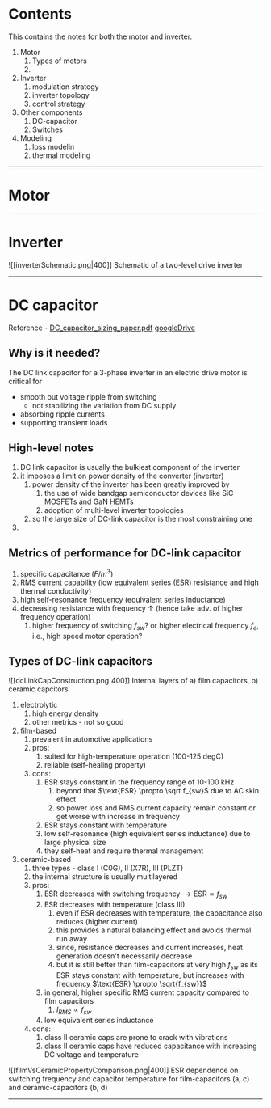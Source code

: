 # Contents
This contains the notes for both the motor and inverter.
1. Motor
	1. Types of motors
	2. 
2. Inverter
	1. modulation strategy
	2. inverter topology
	3. control strategy
3. Other components
	1. DC-capacitor
	2. Switches
4. Modeling
	1. loss modelin
	2. thermal modeling
****
# Motor



****
# Inverter
![[inverterSchematic.png|400]]
Schematic of a two-level drive inverter
****

# DC capacitor
Reference - [DC_capacitor_sizing_paper.pdf](https://ieeexplore.ieee.org/stamp/stamp.jsp?tp=&arnumber=9807220)
[googleDrive](https://drive.google.com/file/d/1MW1S8p4kbWLll2d0LCQThpAXMReQ3lCD/view?usp=drive_link)

## Why is it needed?
The DC link capacitor for a 3-phase inverter in an electric drive motor is critical for 
- smooth out voltage ripple from switching 
	- not stabilizing the variation from DC supply
- absorbing ripple currents
- supporting transient loads
## High-level notes
1. DC link capacitor is usually the bulkiest component of the inverter
2. it imposes a limit on power density of the converter (inverter)
	1. power density of the inverter has been greatly improved by
		1. the use of wide bandgap semiconductor devices like SiC MOSFETs and GaN HEMTs
		2. adoption of multi-level inverter topologies
	2. so the large size of DC-link capacitor is the most constraining one 
3. 

## Metrics of performance for DC-link capacitor
1. specific capacitance ($F/m^3$)
2. RMS current capability (low equivalent series (ESR) resistance and high thermal conductivity)
3. high self-resonance frequency (equivalent series inductance)
4. decreasing resistance with frequency $\uparrow$ (hence take adv. of higher frequency operation)
	1. higher frequency of switching $f_{sw}$? or higher electrical frequency $f_e$, i.e., high speed motor operation?


## Types of DC-link capacitors
![[dcLinkCapConstruction.png|400]]
Internal layers of a) film capacitors, b) ceramic capcitors

1. electrolytic
	1. high energy density
	2. other metrics - not so good
2. film-based
	1. prevalent in automotive applications
	2. pros:
		1. suited for high-temperature operation (100-125 degC)
		2. reliable (self-healing property)
	3. cons:
		1. ESR stays constant in the frequency range of 10-100 kHz
			1. beyond that $\text{ESR} \propto \sqrt f_{sw}$ due to AC skin effect
			2. so power loss and RMS current capacity remain constant or get worse with increase in frequency
		2. ESR stays constant with temperature
		3. low self-resonance (high equivalent series inductance) due to large physical size
		4. they self-heat and require thermal management
3. ceramic-based
	1. three types - class I (C0G), II (X7R), III (PLZT)
	2. the internal structure is usually multilayered 
	3. pros:
		1. ESR decreases with switching frequency $\rightarrow \text{ESR} \propto f_{sw}$
		2. ESR decreases with temperature (class III)
			1. even if ESR decreases with temperature, the capacitance also reduces (higher current)
			2. this provides a natural balancing effect and avoids thermal run away
			3. since, resistance decreases and current increases, heat generation doesn't necessarily decrease
			4. but it is still better than film-capacitors at very high $f_{sw}$ as its ESR stays constant with temperature, but increases with frequency $\text{ESR} \propto \sqrt{f_{sw}}$
		3. in general, higher specific RMS current capacity compared to film capacitors
			1. $I_{RMS} \propto f_{sw}$
		4. low equivalent series inductance
	4. cons:
		1. class II ceramic caps are prone to crack with vibrations
		2. class II ceramic caps have reduced capacitance with increasing DC voltage and temperature

![[filmVsCeramicPropertyComparison.png|400]]
ESR dependence on switching frequency and capacitor temperature for film-capacitors (a, c) and ceramic-capacitors (b, d)

****



